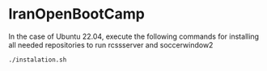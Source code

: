 # IranOpenBootCamp
In the case of Ubuntu 22.04, execute the following commands for installing all needed repositories to run rcssserver and soccerwindow2
```
./instalation.sh
```
